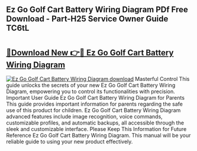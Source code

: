 ## Ez Go Golf Cart Battery Wiring Diagram PDf Free Download - Part-H25 Service Owner Guide TC6tL

# <h2><a href="http://dflgsj4.blite.top/?on=Ez+Go+Golf+Cart+Battery+Wiring+Diagram">🔗Download New 👉🔴 Ez Go Golf Cart Battery Wiring Diagram</a></h2>

[![Ez Go Golf Cart Battery Wiring Diagram download](https://i.imgur.com/lujVjoI.png)](http://dflgsj4.blite.top/?on=Ez+Go+Golf+Cart+Battery+Wiring+Diagram)
Masterful Control This guide unlocks the secrets of your new Ez Go Golf Cart Battery Wiring Diagram, empowering you to control its functionalities with precision. Important User Guide Ez Go Golf Cart Battery Wiring Diagram for Parents This guide provides important information for parents regarding the safe use of this product for children. Ez Go Golf Cart Battery Wiring Diagram advanced features include image recognition, voice commands, customizable profiles, and automatic backups, all accessible through the sleek and customizable interface. Please Keep This Information for Future Reference Ez Go Golf Cart Battery Wiring Diagram. This manual will be your reliable guide to using your new product effectively.
